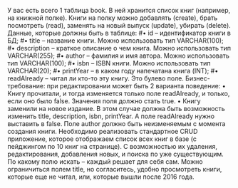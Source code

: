 У вас есть всего 1 таблица book. В ней хранится список книг 
(например, на книжной полке). Книги на полку можно добавлять (create), 
брать посмотреть (read), заменять на новый выпуск (update), убирать (delete).
Данные, которые должны быть в таблице:
#• id – идентификатор книги в БД;
#• title – название книги. Можно использовать тип VARCHAR(100);
#• description – краткое описание о чем книга. Можно использовать тип VARCHAR(255);
#• author – фамилия и имя автора. Можно использовать тип VARCHAR(100);
#• isbn – ISBN книги. Можно использовать тип VARCHAR(20);
#• printYear – в каком году напечатана книга (INT);
#• readAlready – читал ли кто-то эту книгу. Это булево поле.
Бизнес-требование: при редактировании может быть 2 варианта поведение:
• Книгу прочитали, и тогда изменяется только поле readAlready, 
и только, если оно было false. Значения поля должно стать true.
• Книгу заменили на новое издание. В этом случае должна быть 
возможность изменить title, description, isbn, printYear. 
А поле readAlready нужно выставить в false. 
Поле author должно быть неизменяемым с момента создания книги.
Необходимо реализовать стандартное CRUD приложение, 
которое отображаем список всех книг в базе (с пейджингом по 10 книг на странице).
 С возможностью их удаления, редактирования, добавления новых, и поиска по уже существующим.
По какому полю искать – каждый решает для себя сам. Можно ограничиться полем title, 
но согласитесь, удобно просмотреть книги, которые еще не читал, или, которые вышли после 2016 года.